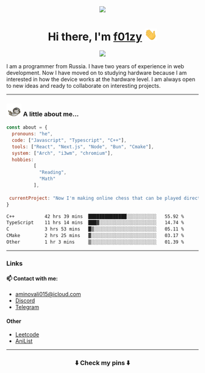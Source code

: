 <div align="center">
  <img src="https://github.com/f01zy.png" width="170px">
  <div>
    <h1>Hi there, I'm <a href="https://f01zy.pro/" target="_blank">f01zy</a> 
    <img src="./hi.gif" height="32"/></h1>
  </div>
  <img src="https://readme-typing-svg.herokuapp.com?color=%2336BCF7&lines=Young+programmer+from+Russia">  
</div>

<p>I am a programmer from Russia. I have two years of experience in web development. Now I have moved on to studying hardware because I am interested in how the device works at the hardware level. I am always open to new ideas and ready to collaborate on interesting projects.</p>

---

### <img src="./cat.gif" width="40"> A little about me...

```js
const about = {
  pronouns: "he",
  code: ["Javascript", "Typescript", "C++"],
  tools: ["React", "Next.js", "Node", "Bun", "Cmake"],
  system: ["Arch", "i3wm", "chromium"],
  hobbies:
          [
            "Reading",
            "Math"
          ],

 currentProject: "Now I'm making online chess that can be played directly from the console."
}
```

<!--START_SECTION:waka-->

```txt
C++           42 hrs 39 mins  ██████████████░░░░░░░░░░░   55.92 %
TypeScript    11 hrs 14 mins  ███▓░░░░░░░░░░░░░░░░░░░░░   14.74 %
C             3 hrs 53 mins   █▒░░░░░░░░░░░░░░░░░░░░░░░   05.11 %
CMake         2 hrs 25 mins   ▓░░░░░░░░░░░░░░░░░░░░░░░░   03.17 %
Other         1 hr 3 mins     ▒░░░░░░░░░░░░░░░░░░░░░░░░   01.39 %
```

<!--END_SECTION:waka-->

<!--
<h4>Leetcode</h4>

![Leetcode](https://leetcard.jacoblin.cool/f01zy?ext=heatmap)
-->

---
### Links
#### 📫 Contact with me:
- aminovali015@icloud.com
- [Discord](https://discordapp.com/users/858285755658666034)
- [Telegram](https://t.me/aminov_ali)

#### Other
- [Leetcode](https://leetcode.com/u/f01zy/)
- [AniList](https://anilist.co/user/f01zy/)
---

<h3 align="center">⬇️ Check my pins ⬇️</h3>
